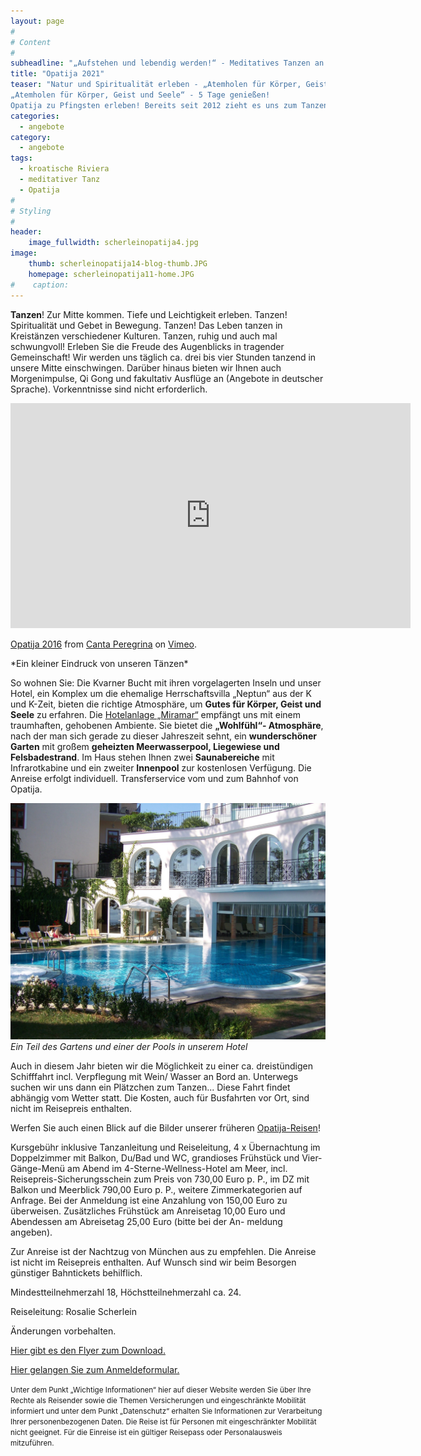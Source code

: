 ```yaml
---
layout: page
#
# Content
#
subheadline: "„Aufstehen und lebendig werden!“ - Meditatives Tanzen an der kroatischen Riviera in Opatija vom 23. bis 29.11.2021"
title: "Opatija 2021"
teaser: "Natur und Spiritualität erleben - „Atemholen für Körper, Geist und Seele“
„Atemholen für Körper, Geist und Seele“ - 5 Tage genießen!
Opatija zu Pfingsten erleben! Bereits seit 2012 zieht es uns zum Tanzen dorthin. Warum? Sehen Sie selbst!"
categories:
  - angebote
category:
  - angebote
tags:
  - kroatische Riviera
  - meditativer Tanz
  - Opatija
#
# Styling
#
header:
    image_fullwidth: scherleinopatija4.jpg
image:
    thumb: scherleinopatija14-blog-thumb.JPG
    homepage: scherleinopatija11-home.JPG
#    caption:  
---
```


**Tanzen**! Zur Mitte kommen. Tiefe und Leichtigkeit erleben. Tanzen! Spiritualität und Gebet in Bewegung. Tanzen! Das Leben tanzen in Kreistänzen verschiedener
Kulturen. Tanzen, ruhig und auch mal schwungvoll! Erleben Sie die Freude des Augenblicks in tragender Gemeinschaft! Wir werden uns täglich ca. drei bis vier Stunden tanzend in unsere Mitte einschwingen. Darüber hinaus bieten wir Ihnen auch Morgenimpulse, Qi Gong und fakultativ Ausflüge an (Angebote in deutscher Sprache).
Vorkenntnisse sind nicht erforderlich.

<iframe src="https://player.vimeo.com/video/197186378" width="640" height="360" frameborder="0" webkitallowfullscreen mozallowfullscreen allowfullscreen></iframe>
<p><a href="https://vimeo.com/197186378">Opatija 2016</a> from <a href="https://vimeo.com/user60798339">Canta Peregrina</a> on <a href="https://vimeo.com">Vimeo</a>.</p>
*Ein kleiner Eindruck von unseren Tänzen*

So wohnen Sie:
Die Kvarner Bucht mit ihren vorgelagerten Inseln und unser Hotel, ein Komplex um die ehemalige Herrschaftsvilla „Neptun“ aus der K und K-Zeit, bieten die richtige Atmosphäre, um **Gutes für Körper, Geist und Seele** zu erfahren.
Die [Hotelanlage „Miramar“](http://www.hotel-miramar.info/de/entdecken/willkommen/) empfängt uns mit einem traumhaften, gehobenen Ambiente. Sie bietet die **„Wohlfühl“- Atmosphäre**, nach der man sich gerade zu dieser Jahreszeit sehnt, ein **wunderschöner Garten** mit großem **geheizten Meerwasserpool, Liegewiese und Felsbadestrand**. Im Haus stehen Ihnen zwei **Saunabereiche** mit Infrarotkabine und ein zweiter **Innenpool** zur kostenlosen Verfügung. Die Anreise erfolgt individuell. Transferservice vom und zum Bahnhof von Opatija.

![Ein Teil des Gartens und einer der Pools in unserem Hotel](/images/scherleinopatija15.JPG)
*Ein Teil des Gartens und einer der Pools in unserem Hotel*

Auch in diesem Jahr bieten wir die Möglichkeit zu einer ca. dreistündigen Schifffahrt incl. Verpflegung mit Wein/ Wasser an Bord an. Unterwegs suchen wir uns dann ein Plätzchen zum Tanzen... Diese Fahrt findet abhängig vom Wetter statt. Die Kosten, auch für Busfahrten vor Ort, sind nicht im Reisepreis enthalten.

Werfen Sie auch einen Blick auf die Bilder unserer früheren [Opatija-Reisen](/impressionen/opatija/)!

Kursgebühr inklusive Tanzanleitung und Reiseleitung,
4 x Übernachtung im Doppelzimmer mit Balkon, Du/Bad und WC, grandioses Frühstück und Vier-Gänge-Menü am Abend im 4-Sterne-Wellness-Hotel am Meer, incl. Reisepreis-Sicherungsschein zum Preis von 730,00 Euro p. P., im DZ mit Balkon und Meerblick 790,00 Euro p. P., weitere Zimmerkategorien auf Anfrage.
Bei der Anmeldung ist eine Anzahlung von 150,00 Euro zu überweisen.
Zusätzliches Frühstück am Anreisetag 10,00 Euro und Abendessen am Abreisetag 25,00 Euro (bitte bei der An- meldung angeben).

Zur Anreise ist der Nachtzug von München aus zu empfehlen. Die Anreise ist nicht im Reisepreis enthalten. Auf Wunsch sind wir beim Besorgen günstiger Bahntickets behilflich.

Mindestteilnehmerzahl 18, Höchstteilnehmerzahl ca. 24.

Reiseleitung: Rosalie Scherlein

Änderungen vorbehalten.

[Hier gibt es den Flyer zum Download.](/assets/downloads/Opatija_2021.pdf)

[Hier gelangen Sie zum Anmeldeformular.](/anmeldung/)

<body><small>
	Unter dem Punkt „Wichtige Informationen“ hier auf dieser Website werden Sie über Ihre Rechte als Reisender sowie die Themen Versicherungen und eingeschränkte Mobilität informiert und unter dem Punkt „Datenschutz“ erhalten Sie Informationen zur Verarbeitung Ihrer personenbezogenen Daten. Die Reise ist für Personen mit eingeschränkter Mobilität nicht geeignet. Für die Einreise ist ein gültiger Reisepass oder Personalausweis mitzuführen.
</small></body>
